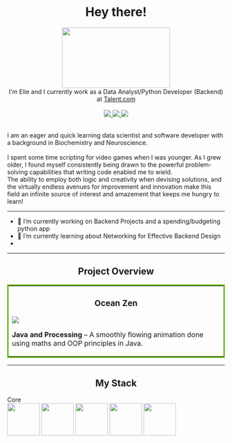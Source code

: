 <div id="header" align="center">
  <h1>
    Hey there!
  </h1>
  <img src="https://media.tenor.com/Zt4LPMD943EAAAAC/wave-hello.gif"
       width="250"
       height="140" />
  <br>
   I'm Elie and I currently work as a Data Analyst/Python Developer (Backend) at <a href="https://ca.talent.com/">Talent.com</a>
  <br>
</div>
<br>
<div id="badges" align="center">
  <a href="https://elslb.github.io">
    <img src="https://img.shields.io/badge/Website-243964?logo=react&logoColor=white&style=for-the-badge"/>
  </a>
  <a href="https://www.linkedin.com/in/elslb/">
    <img src="https://img.shields.io/badge/LinkedIn-%230077B5?logo=linkedin&logoColor=white&style=for-the-badge"/>
  </a>
  <a href="https://twitter.com/_elslb">
    <img src="https://img.shields.io/badge/Twitter-1DA1F2?logo=twitter&logoColor=white&style=for-the-badge"/>
  </a>
</div>
<br>

I am an eager and quick learning data scientist and software developer with a background in Biochemistry and Neuroscience.
<br>
<br>
I spent some time scripting for video games when I was younger. As I grew older, I found myself consistently being drawn to the powerful problem-solving capabilities that writing code enabled me to wield.
<br>
The ability to employ both logic and creativity when devising solutions, and the virtually endless avenues for improvement and innovation make this field an infinite source of interest and amazement that keeps me hungry to learn!
<br>

---
* 🔭 I’m currently working on Backend Projects and a spending/budgeting python app
* 🌱 I’m currently learning about Networking for Effective Backend Design
* 
---
<div id="Project Overview" align="center">
  <h2>
    Project Overview
  </h2>
  <table bordercolor="#66B2">
    <tr>
      <td width="50%" valign="top">
        <h3 align="center">
          Ocean Zen
        </h3>
        <p>
          <a href="https://github.com/elslb/fish_zen">
            <img src="https://github.com/elslb/fish_zen/blob/main/fish_zen_12fps.gif?raw=true">
          </a>
        </p>
        <p><b> Java and Processing</b> – A smoothly flowing animation done using maths and OOP principles in Java.</p>
      </td>
    </tr>
  </table>
</div>
<!--
    <td width="50%" valign="top">
      <h3>Java Flappy Mini-Game</h3>
  <p>
  <a href="">
    <img src="">
  </a>  
      </p>
      <p><b>Placeholder</b></p>
    </td>
  </tr>
  
  <tr>
<td width="50%" valign="top">
      <h3>Project Platemate</h3>
  <p>
  <a href="">
    <img src="">
  </a>  
      </p>
        <p><b>Placeholder</b></p>
    </td>
    
  </tr>
</table>
</section>

<br>
-->
    
---
<div id="My Stack" align="center">
  <h2>
    My Stack
  </h2>
</div>
Core
<div id="Stack Icons">
  <img src="https://raw.githubusercontent.com/elslb/devicon/master/icons/python/python-original-wordmark.svg"
       width=75
       height=75>
  <img src="https://raw.githubusercontent.com/elslb/devicon/master/icons/mysql/mysql-original-wordmark.svg"
       width=75
       height=75>
  <img src="https://raw.githubusercontent.com/elslb/devicon/master/icons/html5/html5-plain-wordmark.svg"
       width=75
       height=75>
  <img src="https://raw.githubusercontent.com/elslb/devicon/master/icons/css3/css3-plain-wordmark.svg"
       width=75
       height=75>
  <img src="https://raw.githubusercontent.com/elslb/devicon/master/icons/docker/docker-plain-wordmark.svg"
       width=75
       height=75>
</div>

<!--
**elslb/elslb** is a ✨ _special_ ✨ repository because its `README.md` (this file) appears on your GitHub profile.

Here are some ideas to get you started:

- 🔭 I’m currently working on ...
- 🌱 I’m currently learning ...
- 👯 I’m looking to collaborate on ...
- 🤔 I’m looking for help with ...
- 💬 Ask me about ...
- 📫 How to reach me: ...
- 😄 Pronouns: ...
- ⚡ Fun fact: ...
- To-Do: Add more to the top list later
- To-Do: Add more icons into the skills tier
- Update Resume to Backend Dev
- Add JAVA projects and check on C# project from my unity game build
-->
